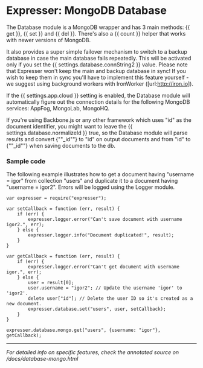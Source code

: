 # Expresser: MongoDB Database

The Database module is a MongoDB wrapper and has 3 main methods: {{ get }}, {{ set }} and {{ del }}. There's also a {{ count }} helper that works with newer versions of MongoDB.

It also provides a super simple failover mechanism to switch to a backup database in case the main
database fails repeatedly. This will be activated only if you set the {{ settings.database.connString2 }} value. Please note that Expresser won't keep the main and backup database in sync! If you wish to keep them in sync you'll have to implement this feature yourself - we suggest using background workers with IronWorker ([url:http://iron.io]).

If the {{ settings.app.cloud }} setting is enabled, the Database module will automatically figure out the connection details for the following MongoDB services: AppFog, MongoLab, MongoHQ.

If you're using Backbone.js or any other framework which uses "id" as the document identifier, you might want to leave the {{ settings.database.normalizeId }} true, so the Database module will parse results and convert {""_id""} to "id" on output documents and from "id" to {""_id""} when saving documents to the db.

### Sample code

The following example illustrates how to get a document having "username = igor" from collection "users" and duplicate
it to a document having "username = igor2". Errors will be logged using the Logger module.

    var expresser = require("expresser");

    var setCallback = function (err, result) {
        if (err) {
            expresser.logger.error("Can't save document with username igor2.", err);
        } else {
            expresser.logger.info("Document duplicated!", result);
        }
    }

    var getCallback = function (err, result) {
        if (err) {
            expresser.logger.error("Can't get document with username igor.", err);
        } else {
            user = result[0];
            user.username = "igor2"; // Update the username 'igor' to 'igor2'.
            delete user["id"]; // Delete the user ID so it's created as a new document.
            expresser.database.set("users", user, setCallback);
        }
    }

    expresser.database.mongo.get("users", {username: "igor"}, getCallback);

---

*For detailed info on specific features, check the annotated source on /docs/database-mongo.html*
